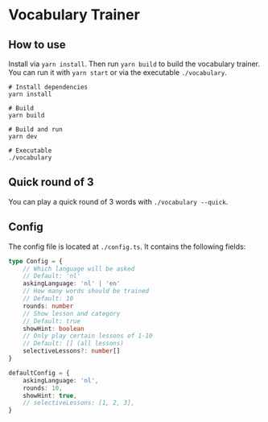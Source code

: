 # Vocabulary Trainer

## How to use

Install via `yarn install`. Then run `yarn build` to build the vocabulary trainer.
You can run it with `yarn start` or via the executable `./vocabulary`.

```shell
# Install dependencies
yarn install

# Build
yarn build

# Build and run
yarn dev

# Executable
./vocabulary
```

## Quick round of 3

You can play a quick round of 3 words with `./vocabulary --quick`.

## Config

The config file is located at `./config.ts`. It contains the following fields:
    
```typescript
type Config = {
    // Which language will be asked
    // Default: 'nl'
    askingLanguage: 'nl' | 'en'
    // How many words should be trained
    // Default: 10
    rounds: number
    // Show lesson and category
    // Default: true
    showHint: boolean
    // Only play certain lessons of 1-10
    // Default: [] (all lessons)
    selectiveLessons?: number[]
}

defaultConfig = {
    askingLanguage: 'nl',
    rounds: 10,
    showHint: true,
    // selectiveLessons: [1, 2, 3],
}

```
